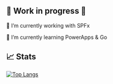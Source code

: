 ## 🚧 Work in progress 🚧

🔭 I’m currently working with SPFx

🌱 I’m currently learning PowerApps & Go

## 📈 Stats

[![Top Langs](https://github-readme-stats.vercel.app/api/top-langs/?username=GuidoZam&layout=compact&theme=radical)](https://github.com/anuraghazra/github-readme-stats)

<!--
[![Profile views](https://komarev.com/ghpvc/?username=GuidoZam&label=Profile%20Views&color=blue)](https://github.com/GuidoZam)

[![Visitors](https://api.visitorbadge.io/api/visitors?path=https%3A%2F%2Fgithub.com%2FGuidoZam%2FGuidoZam&label=STRANGERS&labelColor=%23fe428e&countColor=%23a9fef7)](https://visitorbadge.io/status?path=https%3A%2F%2Fgithub.com%2FGuidoZam%2FGuidoZam)

[![Readme Card](https://github-readme-stats-one-bice.vercel.app/api?username=GuidoZam&theme=radical&hide=stars,issues)](https://github.com/anuraghazra/github-readme-stats)
&count_private=true

[![Top Langs](https://github-readme-stats.vercel.app/api/top-langs/?username=GuidoZam&layout=compact)](https://github.com/anuraghazra/github-readme-stats)

- 🔭 I’m currently working on ...
- 🌱 I’m currently learning ...
- 👯 I’m looking to collaborate on ...
- 🤔 I’m looking for help with ...
- 💬 Ask me about ...
- 📫 How to reach me: @GuidZam

## ☕️ Support Me
[![ko-fi](https://ko-fi.com/img/githubbutton_sm.svg)](https://ko-fi.com/D1D57IO36)

-->
